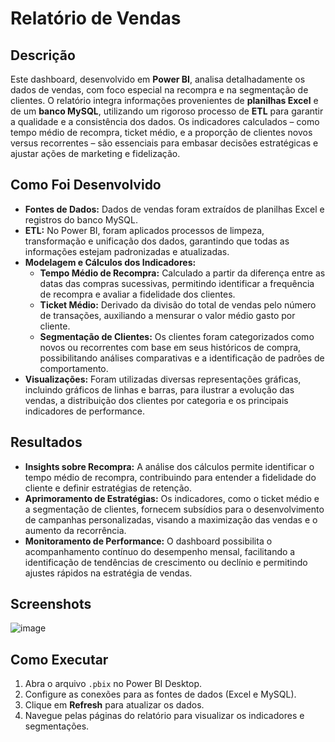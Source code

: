 # Relatório de Vendas

## Descrição
Este dashboard, desenvolvido em **Power BI**, analisa detalhadamente os dados de vendas, com foco especial na recompra e na segmentação de clientes. O relatório integra informações provenientes de **planilhas Excel** e de um **banco MySQL**, utilizando um rigoroso processo de **ETL** para garantir a qualidade e a consistência dos dados. Os indicadores calculados – como tempo médio de recompra, ticket médio, e a proporção de clientes novos versus recorrentes – são essenciais para embasar decisões estratégicas e ajustar ações de marketing e fidelização.

## Como Foi Desenvolvido
- **Fontes de Dados:** Dados de vendas foram extraídos de planilhas Excel e registros do banco MySQL.
- **ETL:** No Power BI, foram aplicados processos de limpeza, transformação e unificação dos dados, garantindo que todas as informações estejam padronizadas e atualizadas.
- **Modelagem e Cálculos dos Indicadores:**
  - **Tempo Médio de Recompra:** Calculado a partir da diferença entre as datas das compras sucessivas, permitindo identificar a frequência de recompra e avaliar a fidelidade dos clientes.
  - **Ticket Médio:** Derivado da divisão do total de vendas pelo número de transações, auxiliando a mensurar o valor médio gasto por cliente.
  - **Segmentação de Clientes:** Os clientes foram categorizados como novos ou recorrentes com base em seus históricos de compra, possibilitando análises comparativas e a identificação de padrões de comportamento.
- **Visualizações:** Foram utilizadas diversas representações gráficas, incluindo gráficos de linhas e barras, para ilustrar a evolução das vendas, a distribuição dos clientes por categoria e os principais indicadores de performance.

## Resultados
- **Insights sobre Recompra:** A análise dos cálculos permite identificar o tempo médio de recompra, contribuindo para entender a fidelidade do cliente e definir estratégias de retenção.
- **Aprimoramento de Estratégias:** Os indicadores, como o ticket médio e a segmentação de clientes, fornecem subsídios para o desenvolvimento de campanhas personalizadas, visando a maximização das vendas e o aumento da recorrência.
- **Monitoramento de Performance:** O dashboard possibilita o acompanhamento contínuo do desempenho mensal, facilitando a identificação de tendências de crescimento ou declínio e permitindo ajustes rápidos na estratégia de vendas.

## Screenshots
![image](https://github.com/user-attachments/assets/150b1f4d-3b23-414c-901c-dabf5f64e101)

## Como Executar
1. Abra o arquivo `.pbix` no Power BI Desktop.
2. Configure as conexões para as fontes de dados (Excel e MySQL).
3. Clique em **Refresh** para atualizar os dados.
4. Navegue pelas páginas do relatório para visualizar os indicadores e segmentações.



